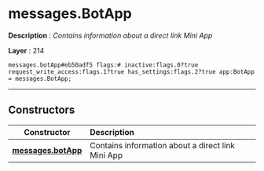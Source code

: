 # messages.BotApp

**Description** : *Contains information about a direct link Mini App*

**Layer** : 214

```tl
messages.botApp#eb50adf5 flags:# inactive:flags.0?true request_write_access:flags.1?true has_settings:flags.2?true app:BotApp = messages.BotApp;
```

---

## Constructors

| Constructor | Description |
| :---: | :--- |
| [**messages.botApp**](constructor/messages.botApp) | Contains information about a direct link Mini App |